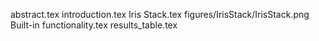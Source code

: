 abstract.tex
introduction.tex
Iris Stack.tex
figures/IrisStack/IrisStack.png
Built-in functionality.tex
results_table.tex
